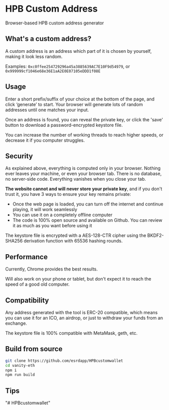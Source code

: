 # HPB Custom Address

Browser-based HPB custom address generator

## What's a custom address?

A custom address is an address which part of it is chosen by yourself, making it look less random.

Examples: `0xc0ffee254729296a45a3885639AC7E10F9d54979`, or `0x999999cf1046e68e36E1aA2E0E07105eDDD1f08E`

## Usage

Enter a short prefix/suffix of your choice at the bottom of the page, and click ‘generate’ to start. Your browser will
generate lots of random addresses until one matches your input.

Once an address is found, you can reveal the private key, or click the 'save' button to download a password-encrypted keystore file.

You can increase the number of working threads to reach higher speeds, or decrease it if you computer struggles.

## Security

As explained above, everything is computed only in your browser. Nothing ever leaves your machine, or even your browser tab.
There is no database, no server-side code. Everything vanishes when you close your tab.

**The website cannot and will never store your private key**, and if you don't trust it, you have 3 ways to ensure your key remains private:

-   Once the web page is loaded, you can turn off the internet and continue playing, it will work seamlessly
-   You can use it on a completely offline computer
-   The code is 100% open source and available on Github. You can review it as much as you want before using it

The keystore file is encrypted with a AES-128-CTR cipher using the BKDF2-SHA256 derivation function with 65536 hashing rounds.

## Performance

Currently, Chrome provides the best results.

Will also work on your phone or tablet, but don't expect it to reach the speed of a good old computer.

## Compatibility

Any address generated with the tool is ERC-20 compatible, which means you can use it for an ICO, an airdrop, or just
to withdraw your funds from an exchange.

The keystore file is 100% compatible with MetaMask, geth, etc.

## Build from source


```sh
git clone https://github.com/esrdapp/HPBcustomwallet
cd vanity-eth
npm i
npm run build
```

## Tips


"# HPBcustomwallet"
